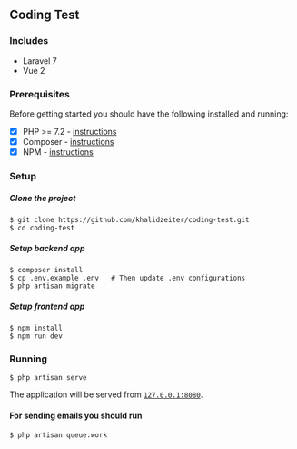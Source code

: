 ## Coding Test

### Includes

* Laravel 7
* Vue 2

### Prerequisites

Before getting started you should have the following installed and running:

- [X] PHP >= 7.2 - [instructions](https://www.php.net/downloads.php)
- [X] Composer - [instructions](https://getcomposer.org/download/)
- [X] NPM - [instructions](https://docs.npmjs.com/getting-started/installing-node)

### Setup

##### Clone the project
```shell
$ git clone https://github.com/khalidzeiter/coding-test.git
$ cd coding-test
```

##### Setup backend app
```shell
$ composer install
$ cp .env.example .env   # Then update .env configurations
$ php artisan migrate
```
##### Setup frontend app
```shell
$ npm install
$ npm run dev
```

### Running 

```shell
$ php artisan serve
```

The application will be served from [`127.0.0.1:8080`](http://127.0.0.1:8000/).

#### For sending emails you should run

```shell
$ php artisan queue:work
```
